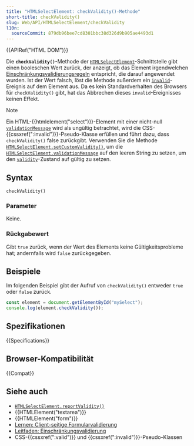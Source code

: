 ```yaml
---
title: "HTMLSelectElement: checkValidity()-Methode"
short-title: checkValidity()
slug: Web/API/HTMLSelectElement/checkValidity
l10n:
  sourceCommit: 879db96bee7cd8301bbc38d326d9b905ae4493d1
---
```


{{APIRef("HTML DOM")}}

Die **`checkValidity()`**-Methode der [`HTMLSelectElement`](/de/docs/Web/API/HTMLSelectElement)-Schnittstelle gibt einen booleschen Wert zurück, der anzeigt, ob das Element irgendwelchen [Einschränkungsvalidierungsregeln](/de/docs/Web/HTML/Constraint_validation) entspricht, die darauf angewendet wurden. Ist der Wert falsch, löst die Methode außerdem ein [`invalid`](/de/docs/Web/API/HTMLInputElement/invalid_event)-Ereignis auf dem Element aus. Da es kein Standardverhalten des Browsers für `checkValidity()` gibt, hat das Abbrechen dieses `invalid`-Ereignisses keinen Effekt.

> [!NOTE]
> Ein HTML-{{htmlelement("select")}}-Element mit einer nicht-null [`validationMessage`](/de/docs/Web/API/HTMLSelectElement/validationMessage) wird als ungültig betrachtet, wird die CSS-{{cssxref(":invalid")}}-Pseudo-Klasse erfüllen und führt dazu, dass `checkValidity()` false zurückgibt. Verwenden Sie die Methode [`HTMLSelectElement.setCustomValidity()`](/de/docs/Web/API/HTMLSelectElement/setCustomValidity), um die [`HTMLSelectElement.validationMessage`](/de/docs/Web/API/HTMLSelectElement/validationMessage) auf den leeren String zu setzen, um den [`validity`](/de/docs/Web/API/HTMLSelectElement/validity)-Zustand auf gültig zu setzen.

## Syntax

```js-nolint
checkValidity()
```

### Parameter

Keine.

### Rückgabewert

Gibt `true` zurück, wenn der Wert des Elements keine Gültigkeitsprobleme hat; andernfalls wird `false` zurückgegeben.

## Beispiele

Im folgenden Beispiel gibt der Aufruf von `checkValidity()` entweder `true` oder `false` zurück.

```js
const element = document.getElementById("mySelect");
console.log(element.checkValidity());
```

## Spezifikationen

{{Specifications}}

## Browser-Kompatibilität

{{Compat}}

## Siehe auch

- [`HTMLSelectElement.reportValidity()`](/de/docs/Web/API/HTMLSelectElement/reportValidity)
- {{HTMLElement("textarea")}}
- {{HTMLElement("form")}}
- [Lernen: Client-seitige Formularvalidierung](/de/docs/Learn_web_development/Extensions/Forms/Form_validation)
- [Leitfaden: Einschränkungsvalidierung](/de/docs/Web/HTML/Constraint_validation)
- CSS-{{cssxref(":valid")}} und {{cssxref(":invalid")}}-Pseudo-Klassen
